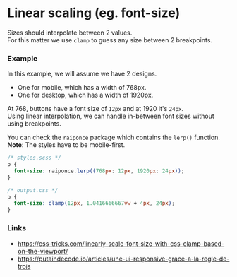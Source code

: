 # Linear scaling (eg. font-size)

Sizes should interpolate between 2 values.<br>
For this matter we use `clamp` to guess any size between 2 breakpoints.

### Example

In this example, we will assume we have 2 designs.<br>
- One for mobile, which has a width of 768px.<br>
- One for desktop, which has a width of 1920px.

At 768, buttons have a font size of `12px` and at 1920 it's `24px`.<br>
Using linear interpolation, we can handle in-between font sizes without using breakpoints.

You can check the `raiponce` package which contains the `lerp()` function.<br>
**Note**: The styles have to be mobile-first.

```scss
/* styles.scss */
p {
  font-size: raiponce.lerp((768px: 12px, 1920px: 24px));
}
```

```css
/* output.css */
p {
  font-size: clamp(12px, 1.0416666667vw + 4px, 24px);
}
```

### Links

* https://css-tricks.com/linearly-scale-font-size-with-css-clamp-based-on-the-viewport/
* https://putaindecode.io/articles/une-ui-responsive-grace-a-la-regle-de-trois
